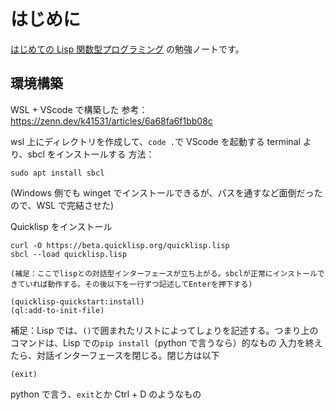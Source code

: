# はじめに

[はじめての Lisp 関数型プログラミング](https://gihyo.jp/book/2016/978-4-7741-8035-9/support)
の勉強ノートです。

## 環境構築

WSL + VScode で構築した
参考：https://zenn.dev/k41531/articles/6a68fa6f1bb08c

wsl 上にディレクトリを作成して、`code .`で VScode を起動する
terminal より、sbcl をインストールする
方法：

```
sudo apt install sbcl
```

(Windows 側でも winget でインストールできるが、パスを通すなど面倒だったので、WSL で完結させた)

Quicklisp をインストール

```
curl -O https://beta.quicklisp.org/quicklisp.lisp
sbcl --load quicklisp.lisp

(補足：ここでlispとの対話型インターフェースが立ち上がる。sbclが正常にインストールできていれば動作する。その後以下を一行ずつ記述してEnterを押下する)

(quicklisp-quickstart:install)
(ql:add-to-init-file)
```

補足：Lisp では、`()`で囲まれたリストによってしょりを記述する。つまり上のコマンドは、Lisp での`pip install`（python で言うなら）的なもの
入力を終えたら、対話インターフェースを閉じる。閉じ方は以下

```
(exit)
```

python で言う、`exit`とか Ctrl + D のようなもの
